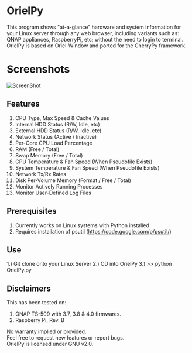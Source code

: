 # OrielPy

This program shows "at-a-glance" hardware and system information for your Linux server through any web browser, 
including variants such as: QNAP appliances, RaspberryPi, etc; without the need to login to terminal.  OrielPy
is based on Oriel-Window and ported for the CherryPy framework.
 
# Screenshots
![ScreenShot](https://raw.github.com/theguardian/OrielPy/master/data/images/screenshots/qnap_interface.jpg)

## Features

1. CPU Type, Max Speed & Cache Values
2. Internal HDD Status (R/W, Idle, etc)
3. External HDD Status (R/W, Idle, etc)
4. Network Status (Active / Inactive)
5. Per-Core CPU Load Percentage
6. RAM (Free / Total)
7. Swap Memory (Free / Total)
8. CPU Temperature & Fan Speed (When Pseudofile Exists)
9. System Temperature & Fan Speed (When Pseudofile Exists)
10. Network Tx/Rx Rates
11. Disk Per-Volume Memory (Format / Free / Total)
12. Monitor Actively Running Processes
13. Monitor User-Defined Log Files

## Prerequisites
1. Currently works on Linux systems with Python installed
2. Requires installation of psutil (https://code.google.com/p/psutil/)

## Use

1.) Git clone onto your Linux Server
2.) CD into OrielPy
3.) >> python OrielPy.py

## Disclaimers

This has been tested on:
1. QNAP TS-509 with 3.7, 3.8 & 4.0 firmwares.  
2. Raspberry Pi, Rev. B

No warranty implied or provided.  
Feel free to request new features or report bugs.  
OrielPy is licensed under GNU v2.0.